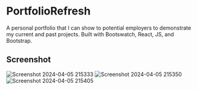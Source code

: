 # PortfolioRefresh

A personal portfolio that I can show to potential employers to demonstrate my current and past projects.  Built with Bootswatch, React, JS, and Bootstrap.

## Screenshot
![Screenshot 2024-04-05 215333](https://github.com/RachaelKStokes/PortfolioRefresh/assets/146143206/36fe2e88-6253-46c8-82d0-173f2ec70c05)
![Screenshot 2024-04-05 215350](https://github.com/RachaelKStokes/PortfolioRefresh/assets/146143206/a28a1ff0-da38-43ba-abc3-8aa6b7a66cba)
![Screenshot 2024-04-05 215405](https://github.com/RachaelKStokes/PortfolioRefresh/assets/146143206/7d17c120-c6d2-4188-be60-3dc6d9fea688)
